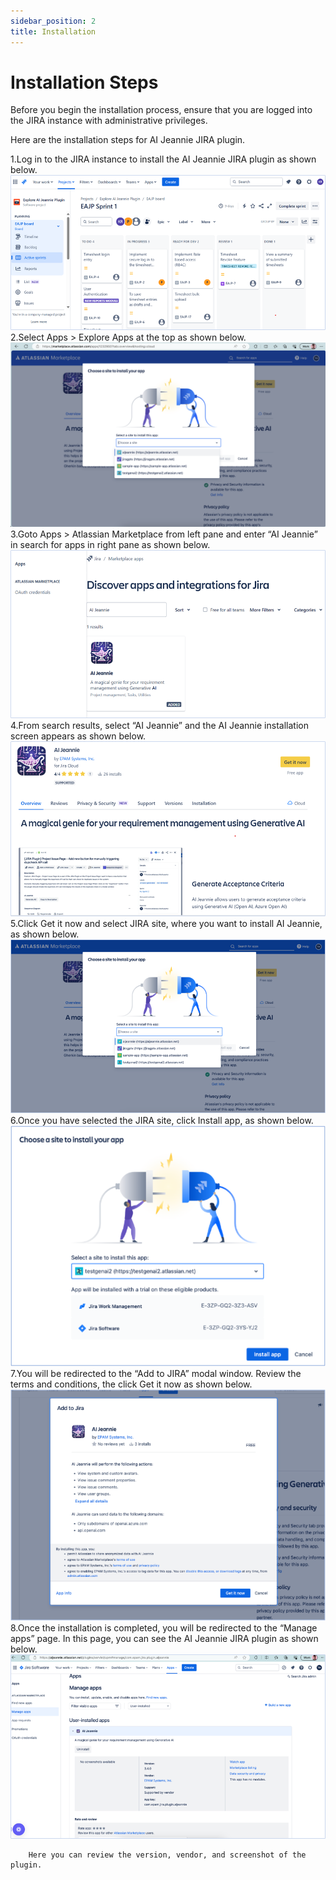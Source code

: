 ```yaml
---
sidebar_position: 2
title: Installation
---
```


# Installation Steps
Before you begin the installation process, ensure that you are logged into the JIRA instance with administrative privileges. 

Here are the installation steps for AI Jeannie JIRA plugin.

1.Log in to the JIRA instance to install the AI Jeannie JIRA plugin as shown below. 
     <img src="/screenshots/Installation/installation1.png" alt="Step 1" />
2.Select Apps > Explore Apps at the top as shown below.
        <img src="/screenshots/install-step-2.png" alt="Step 2" />
3.Goto Apps > Atlassian Marketplace from left pane and enter “AI Jeannie” in search for apps in right pane as shown below.
        <img src="/static/screenshots/Installation/installation3.png" alt="Step 3" />
4.From search results, select “AI Jeannie” and the AI Jeannie installation screen appears as shown below.
        <img src="/screenshots/Installation/installation4.png" alt="Step 4" />
5.Click Get it now and select JIRA site, where you want to install AI Jeannie, as shown below. 
        <img src="/static/screenshots/Installation/installation5.png" alt="Step 5" />
6.Once you have selected the JIRA site, click Install app, as shown below.
        <img src="/static/screenshots/Installation/installation6.png" alt="Step 6" />
7.You will be redirected to the “Add to JIRA” modal window. Review the terms and conditions, the click Get it now as shown below. 
        <img src="/static/screenshots/Installation/installation7.png" alt="Step 7" />
8.Once the installation is completed, you will be redirected to the “Manage apps” page. In this page, you can see the AI Jeannie JIRA plugin as shown below. 
        <img src="/static/screenshots/Installation/installation8.png" alt="Step 8" />

        Here you can review the version, vendor, and screenshot of the plugin.



